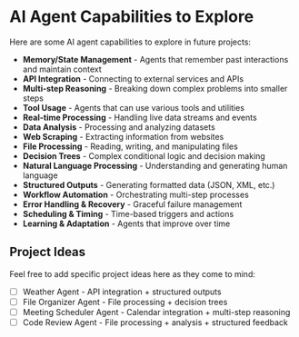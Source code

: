# AI Agent Capabilities to Explore

Here are some AI agent capabilities to explore in future projects:

- **Memory/State Management** - Agents that remember past interactions and maintain context
- **API Integration** - Connecting to external services and APIs
- **Multi-step Reasoning** - Breaking down complex problems into smaller steps
- **Tool Usage** - Agents that can use various tools and utilities
- **Real-time Processing** - Handling live data streams and events
- **Data Analysis** - Processing and analyzing datasets
- **Web Scraping** - Extracting information from websites
- **File Processing** - Reading, writing, and manipulating files
- **Decision Trees** - Complex conditional logic and decision making
- **Natural Language Processing** - Understanding and generating human language
- **Structured Outputs** - Generating formatted data (JSON, XML, etc.)
- **Workflow Automation** - Orchestrating multi-step processes
- **Error Handling & Recovery** - Graceful failure management
- **Scheduling & Timing** - Time-based triggers and actions
- **Learning & Adaptation** - Agents that improve over time

## Project Ideas

Feel free to add specific project ideas here as they come to mind:

- [ ] Weather Agent - API integration + structured outputs
- [ ] File Organizer Agent - File processing + decision trees
- [ ] Meeting Scheduler Agent - Calendar integration + multi-step reasoning
- [ ] Code Review Agent - File processing + analysis + structured feedback
